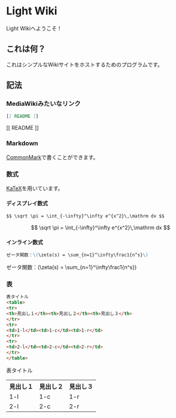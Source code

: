 # Light Wiki
Light Wikiへようこそ！

## これは何？
これはシンプルなWikiサイトをホストするためのプログラムです。

## 記法
### MediaWikiみたいなリンク
```markdown
[[ README ]]
```
[[ README ]]

### Markdown
[CommonMark](https://commonmark.org)で書くことができます。

### 数式
[KaTeX](https://katex.org/)を用いています。

#### ディスプレイ数式

```markdown
$$ \sqrt \pi = \int_{-\infty}^\infty e^{x^2}\,\mathrm dx $$
```
$$ \sqrt \pi = \int_{-\infty}^\infty e^{x^2}\,\mathrm dx $$

#### インライン数式

```markdown
ゼータ関数：\(\zeta(s) = \sum_{n=1}^\infty\frac1{n^s}\)
```
ゼータ関数：\(\zeta(s) = \sum_{n=1}^\infty\frac1{n^s}\)

### 表

```markdown
表タイトル
<table>
<tr>
<th>見出し１</th><th>見出し２</th><th>見出し３</th>
</tr>
<tr>
<td>1-l</td><td>1-c</td><td>1-r</td>
</tr>
<tr>
<td>2-l</td><td>2-c</td><td>2-r</td>
</tr>
</table>
```

表タイトル
<table>
<tr>
<th>見出し１</th><th>見出し２</th><th>見出し３</th>
</tr>
<tr>
<td>1-l</td><td>1-c</td><td>1-r</td>
</tr>
<tr>
<td>2-l</td><td>2-c</td><td>2-r</td>
</tr>
</table>

